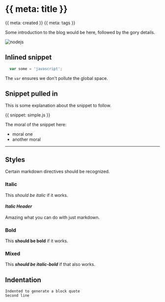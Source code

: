 # {{ meta: title }} 
{{ meta: created }}
{{ meta: tags }}


Some introduction to the blog would be here, followed by the gory details.

![nodejs](assets/images/nodejs.png)

## Inlined snippet

```javascript
  var some = 'javascript';
```
The `var` ensures we don't pollute the global space.


## Snippet pulled in

This is some explanation about the snippet to follow.

{{ snippet: simple.js }}

The moral of the snippet here:

  - moral one
  - another moral

***

## Styles

Certain markdown directives should be recognized.

### Italic

This *should be italic* if it works.

#### *Italic Header*

Amazing what you can do with just markdown.

### Bold

This **should be bold** if it works.

### Mixed

This ***should be italic-bold*** if that also works.

## Indentation

    Indented to generate a block quote
    Second line
